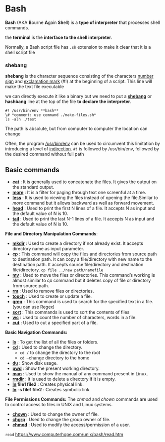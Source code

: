 # Bash

**Bash** (AKA **B**ourne **A**gain **Sh**ell) is a **type of interpreter** that processes shell commands.

the **terminal** is the **interface to the shell interpreter**.

Normally, a Bash script file has `.sh` extension to make it clear that it is a shell script file



### shebang

**shebang** is the character sequence consisting of the characters [number sign](https://en.wikipedia.org/wiki/Number_sign) and [exclamation mark](https://en.wikipedia.org/wiki/Exclamation_mark) (#!) at the beginning of a script. This line will make the text file executable

we can directly execute it like a binary but we need to put a [**shebang**](https://en.wikipedia.org/wiki/Shebang_(Unix)) or **hashbang** line at the top of the file **to declare the** **interpreter**.

```
#! /usr/bin/env **bash**
\# *comment: use command ./make-files.sh*
ls -alh ./test
```



The path is absolute, but from computer to computer the location can change

Often, the program [/usr/bin/env](https://en.wikipedia.org/wiki/Env) can be used to circumvent this limitation by introducing a level of [indirection](https://en.wikipedia.org/wiki/Indirection). `#!` is followed by /usr/bin/env, followed by the desired command without full path



## Basic commands

- **[cat](https://www.geeksforgeeks.org/cat-command-linux-examples/)** : It is generally used to concatenate the files. It gives the output on the standard output.
- **[more](https://www.geeksforgeeks.org/more-command-in-linux-with-examples/)** : It is a filter for paging through text one screenful at a time.
- **[less](https://www.geeksforgeeks.org/less-command-linux-examples/)** : It is used to viewing the files instead of opening the file.Similar to *more* command but it allows backward as well as forward movement.
- **[head](https://www.geeksforgeeks.org/head-command-linux-examples/)** : Used to print the first N lines of a file. It accepts N as input and the default value of N is 10.
- **[tail](https://www.geeksforgeeks.org/tail-command-linux-examples/)** : Used to print the last N-1 lines of a file. It accepts N as input and the default value of N is 10.



**File and Directory Manipulation Commands**: 

- **[mkdir](https://www.geeksforgeeks.org/mkdir-command-in-linux-with-examples/)** : Used to create a directory if not already exist. It accepts directory name as input parameter.
- **[cp](https://www.geeksforgeeks.org/cp-command-linux-examples/)** : This command will copy the files and directories from source path to destination path. It can copy a file/directory with new name to the destination path. It accepts source file/directory and destination file/directory.  `cp file ../new path/namefile`
- **[mv](https://www.geeksforgeeks.org/mv-command-linux-examples/)** : Used to move the files or directories. This command’s working is almost similar to *cp* command but it deletes copy of file or directory from source path.
- **[rm](https://www.geeksforgeeks.org/rm-command-linux-examples/)** : Used to remove files or directories.
- **[touch](https://www.geeksforgeeks.org/touch-command-in-linux-with-examples/)** : Used to create or update a file.
- **[grep](https://www.geeksforgeeks.org/grep-command-in-unixlinux/)** : This command is used to search for the specified text in a file. (you can use Regex)
- **[sort](https://www.geeksforgeeks.org/sort-command-linuxunix-examples/)** : This commands is used to sort the contents of files
- **[wc](https://www.geeksforgeeks.org/wc-command-linux-examples/)** : Used to count the number of characters, words in a file.
- **[cut](https://www.geeksforgeeks.org/cut-command-linux-examples/)** : Used to cut a specified part of a file.



**Basic Navigation Commands:** 

- **[ls](https://www.geeksforgeeks.org/practical-applications-ls-command-linux/)** : To get the list of all the files or folders.
- **[cd](https://www.geeksforgeeks.org/cd-command-in-linux-with-examples/)** : Used to change the directory.
  -  `cd /` to change the directory to the root
  - `cd ~`change directory to the home
- **[du](https://www.geeksforgeeks.org/du-command-linux-examples/)** : Show disk usage.
- **[pwd](https://www.geeksforgeeks.org/pwd-command-in-linux-with-examples/)** : Show the present working directory.
- **[man](https://www.geeksforgeeks.org/man-command-in-linux-with-examples/)** : Used to show the manual of any command present in Linux.
- **[rmdir](https://www.geeksforgeeks.org/rmdir-command-in-linux-with-examples/)** : It is used to delete a directory if it is empty.
- **[ln](https://www.geeksforgeeks.org/ln-command-in-linux-with-examples/) file1 file2** : Creates physical link.
- **[ln](https://www.geeksforgeeks.org/ln-command-in-linux-with-examples/) -s file1 file2** : Creates symbolic link.



**File Permissions Commands:** The *chmod* and *chown* commands are used to control access to files in UNIX and Linux systems.

- **[chown](https://www.geeksforgeeks.org/chown-command-in-linux-with-examples/)** : Used to change the owner of file.
- **[chgrp](https://www.geeksforgeeks.org/chgrp-command-in-linux-with-examples/)** : Used to change the group owner of file.
- **[chmod](https://www.geeksforgeeks.org/chmod-command-linux/)** : Used to modify the access/permission of a user.



`read` https://www.computerhope.com/unix/bash/read.htm

